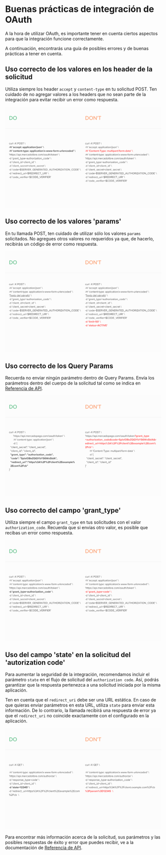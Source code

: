 # Buenas prácticas de integración de OAuth

A la hora de utilizar OAuth, es importante tener en cuenta ciertos aspectos para que la integración funcione correctamente.

A continuación, encontrarás una guía de posibles errores y de buenas prácticas a tener en cuenta. 

## Uso correcto de los valores en los header de la solicitud

Utiliza siempre los header `accept` y `content-type` en tu solicitud POST. Ten cuidado de no agregar valores a los headers que no sean parte de la integración para evitar recibir un error como respuesta.

![oauth_header](/images/oauth/oauth_header.png)

## Uso correcto de los valores 'params'

En tu llamada POST, ten cuidado de utilizar sólo los valores `params` solicitados. No agregues otros valores no requeridos ya que, de hacerlo, recibirás un código de error como respuesta.

![oauth_params](/images/oauth/oauth-1.png)


## Uso correcto de los Query Params

Recuerda no enviar ningún parámetro dentro de Query Params. Envía los parámetros dentro del cuerpo de la solicitud tal como se indica en [Referencia de API](/developers/es/reference/oauth/_oauth_token/post).

![oauth_queryparams](/images/oauth/oauth_queryparams_v2.png)

## Uso correcto del campo 'grant_type'

Utiliza siempre el campo `grant_type` en tus solicitudes con el valor `authorization_code`. Recuerda que si envias otro valor, es posible que recibas un error como respuesta.

![oauth_grant_type](/images/oauth/oauth_granttype_v2.png)

## Uso del campo 'state' en la solicitud del 'autorization code'

Para aumentar la seguridad de la integración, recomendamos incluir el parámetro `state` en el flujo de solicitud del `authorization code`. Así, podrás garantizar que la respuesta pertenezca a una solicitud iniciada por la misma aplicación. 

Ten en cuenta que el `redirect_uri` debe ser una URL estática. En caso de que quieras enviar parámetros en esta URL, utiliza `state` para enviar esta información. De lo contrario, la llamada recibirá una respuesta de error ya que el `redirect_uri` no coincide exactamente con el configurado en la aplicación.

![oauth_state](/images/oauth/oauth_state_v4.png)

Para encontrar más información acerca de la solicitud, sus parámetros y las posibles respuestas de éxito y error que puedes recibir, ve a la documentación de [Referencia de API](/developers/es/reference/oauth/_oauth_token/post).


